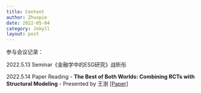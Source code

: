 ```yaml
---
title: Content
author: Zhuopie
date: 2022-05-04
category: Jekyll
layout: post
---
```


参与会议记录：

2022.5.13  Seminar《金融学中的ESG研究》战昕彤

2022.5.14  Paper Reading - **The Best of Both Worlds: Combining RCTs with Structural Modeling** - Presented by 王澍 [[Paper]](http://github.com/Zhuopie/Zhuopie.github.io/blob/main/_pages/thebestofbothworld.pdf)

